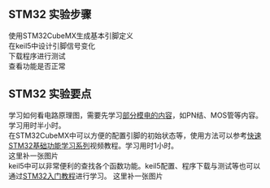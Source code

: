 ## STM32 实验步骤
使用STM32CubeMX生成基本引脚定义  
在keil5中设计引脚信号变化  
下载程序进行测试  
查看功能是否正常

## STM32 实验要点
学习如何看电路原理图，需要先学习[部分模电的内容](https://www.bilibili.com/medialist/detail/ml2292195589)，如PN结、MOS管等内容。学习用时半小时。  
在STM32CubeMX中可以方便的配置引脚的初始状态等，使用方法可以参考[快速STM32基础功能学习系列](https://www.bilibili.com/video/BV1Ht41157eu)视频教程。学习用时1小时。  
这里补一张图片  
keil5中可以非常便利的查找各个函数功能。keil5配置、程序下载与测试等也可以通过[STM32入门教程](https://www.bilibili.com/video/BV1th411z7sn/)进行学习。
这里补一张图片  

